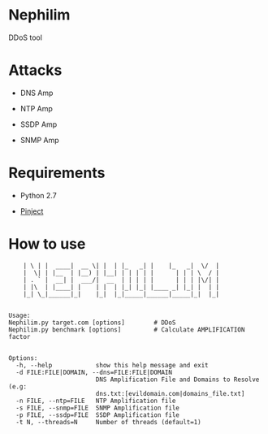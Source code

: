 # Nephilim

DDoS tool

# Attacks
* DNS Amp

* NTP Amp

* SSDP Amp

* SNMP Amp

# Requirements
* Python 2.7

* [Pinject](https://github.com/Vexvain/Pinject/tree/master/)

# How to use	 
```  _   _ ______ _____  _    _ _____ _      _____ __  __ 
    | \ | |  ____|  __ \| |  | |_   _| |    |_   _|  \/  |
    |  \| | |__  | |__) | |__| | | | | |      | | | \  / |
    | . ` |  __| |  ___/|  __  | | | | |      | | | |\/| |
    | |\  | |____| |    | |  | |_| |_| |____ _| |_| |  | |
    |_| \_|______|_|    |_|  |_|_____|______|_____|_|  |_|
                                                       

Usage: 
Nephilim.py target.com [options]        # DDoS
Nephilim.py benchmark [options]         # Calculate AMPLIFICATION factor


Options:
  -h, --help            show this help message and exit
  -d FILE:FILE|DOMAIN, --dns=FILE:FILE|DOMAIN
                        DNS Amplification File and Domains to Resolve (e.g:
                        dns.txt:[evildomain.com|domains_file.txt]
  -n FILE, --ntp=FILE   NTP Amplification file
  -s FILE, --snmp=FILE  SNMP Amplification file
  -p FILE, --ssdp=FILE  SSDP Amplification file
  -t N, --threads=N     Number of threads (default=1)

